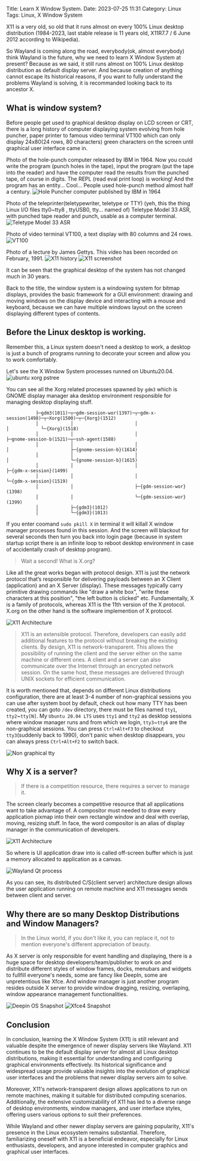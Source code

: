 Title: Learn X Window System.
Date: 2023-07-25 11:31
Category: Linux
Tags: Linux, X Window System

X11 is a very old, so old that it runs almost on every 100% Linux desktop distribution (1984-2023, last stable release is 11 years old, X11R7.7 / 6 June 2012 according to Wikipedia).

So Wayland is coming along the road, everybody(ok, almost everybody) think Wayland is the future, why we need to learn X Window System at present? Because as we said, it still runs almost on 100% Linux desktop distribution as default display server. And because creation of anything cannot escape its historical reasons, if you want to fully understand the problems Wayland is solving, it is recommanded looking back to its ancestor X.

## What is window system?

Before people get used to graphical desktop display on LCD screen or CRT, there is a long history of computer displaying system evolving from hole puncher, paper printer to famous video terminal VT100 which can only display 24x80(24 rows, 80 characters) green characters on the screen until graphical user interface came in.

Photo of the hole-punch computer released by IBM in 1964. Now you could write the program (punch holes in the tape), input the program (put the tape into the reader) and have the computer read the results from the punched tape, of course in digits. The REPL (read eval print loop) is working! And the program has an entity... Cool... People used hole-punch method almost half a century.
![Hole Puncher computer published by IBM in 1964](./images/hole-puncher.jpeg)

Photo of the teleprinter(teletypewriter, teletype or TTY) (yeh, this the thing Linux I/O files tty0~tty8 , ttyUSB0, tty... named of) Teletype Model 33 ASR, with punched tape reader and punch, usable as a computer terminal.
![Teletype Model 33 ASR](./images/ASR-33_at_CHM.agr.jpg)

Photo of video terminal VT100, a text display with 80 columns and 24 rows.
![VT100](./images/440px-DEC_VT100_terminal.jpeg)

Photo of  a lecture by James Gettys. This video has been recorded on February, 1991. 
![X11 history](./images/x11-on-crt.png)
![X11 screenshot](./images/interix_twm.png)

It can be seen that the graphical desktop of the system has not changed much in 30 years.

Back to the title, the window system is a windowing system for bitmap displays, provides the basic framework for a GUI environment: drawing and moving windows on the display device and interacting with a mouse and keyboard, because we can have multiple windows layout on the screen displaying different types of contents. 

## Before the Linux desktop is working.

Remember this, a Linux system doesn't need a desktop to work, a desktop is just a bunch of programs running to decorate your screen and allow you to work comfortably.

Let's see the X Window System processes runned on Ubuntu20.04.
![ubuntu xorg pstree](./images/ubuntu-xorg-pstree.png)

You can see all the Xorg related processes spawned by `gdm3` which is GNOME display manager aka desktop environment responsible for managing desktop displaying stuff. 

```
           ├─gdm3(1011)─┬─gdm-session-wor(1397)─┬─gdm-x-session(1498)─┬─Xorg(1500)─┬─{Xorg}(1512)
           │            │                       │                     │            └─{Xorg}(1518)
           │            │                       │                     ├─gnome-session-b(1521)─┬─ssh-agent(1588)
           │            │                       │                     │                       ├─{gnome-session-b}(1614)
           │            │                       │                     │                       └─{gnome-session-b}(1615)
           │            │                       │                     ├─{gdm-x-session}(1499)
           │            │                       │                     └─{gdm-x-session}(1519)
           │            │                       ├─{gdm-session-wor}(1398)
           │            │                       └─{gdm-session-wor}(1399)
           │            ├─{gdm3}(1012)
           │            └─{gdm3}(1013)

```

If you enter coomand `sudo pkill X` in terminal it will killall X window manager processes found in this session. And the screen will blackout for several seconds then turn you back into login page (because in system startup script there is an infinite loop to reboot desktop environment in case of accidentally crash of desktop program).

> Wait a second! What is X.org?

Like all the great works began with protocol design. X11 is just the network protocol that’s responsible for delivering payloads between an X Client (application) and an X Server (display). These messages typically carry primitive drawing commands like "draw a white box", "write these characters at this position", "the left button is clicked" etc. Fundamentally, X is a family of protocols, whereas X11 is the 11th version of the X protocol. X.org on the other hand is the software implemention of X protocol.

![X11 Architecture](./images/X11.webp)


> X11 is an extensible protocol. Therefore, developers can easily add additional features to the protocol without breaking the existing clients.
> By design, X11 is network-transparent. This allows the possibility of running the client and the server either on the same machine or different ones. A client and a server can also communicate over the Internet through an encrypted network session.
> On the same host, these messages are delivered through UNIX sockets for efficient communication.

It is worth mentioned that, depends on different Linux distributions configuration, there are at least 3-4 number of non-graphical sessions you can use after system boot by default, check out how many TTY has been created, you can goto `/dev` directory, there must be files named `tty1`, `tty2`~`tty[N]`. My `Ubuntu 20.04 LTS` uses `tty1` and `tty2` as desktop sessions where window manager runs and from which we login, `tty3`~`tty6` are the non-graphical sessions. You can press `Ctrl+Alt+F3` to checkout `tty3`(suddenly back to 1990), don't panic when desktop disappears, you can always press `Ctrl+Alt+F2` to switch back. 

![Non graphical tty](./images/ubuntu-tty.png)


## Why X is a server?
> If there is a competition resource, there requires a server to manage it.

The screen clearly becomes a competitive resource that all applications want to take advantage of. A compositor must needed to draw every application pixmap into their own rectangle window and deal with overlap, moving, resizing stuff. In face, the word compositor is an alias of display manager in the communication of developers.

![X11 Architecture](./images/x11-architecture.png)

So where is UI application draw into is called off-screen buffer which is just a memory allocated to application as a canvas.

![Wayland Qt process](./images/wayland-multi-process.png)

As you can see, its distributed C/S(client server) architecture design allows the user application running on remote machine and X11 messages sends between client and server.


## Why there are so many Desktop Distributions and Window Managers?

> In the Linux world, if you don't like it, you can replace it, not to mention everyone's different appreciation of beauty. 

As X server is only responsible for event handling and displaying, there is a huge space for desktop developers/team/publisher to work on and distribute different styles of window frames, docks, menubars and widgets to fullfill everyone's needs, some are fancy like DeepIn, some are unpretentious like Xfce. 
And window manager is just another program resides outside X server to provide window dragging, resizing, overlaping, window appearance management functionalities.

![Deepin OS Snapshot](./images/deepin-snapshot.jpeg)
![Xfce4 Snapshot](./images/xfce4-snapshot.png)

## Conclusion
In conclusion, learning the X Window System (X11) is still relevant and valuable despite the emergence of newer display servers like Wayland. X11 continues to be the default display server for almost all Linux desktop distributions, making it essential for understanding and configuring graphical environments effectively. Its historical significance and widespread usage provide valuable insights into the evolution of graphical user interfaces and the problems that newer display servers aim to solve.

Moreover, X11's network-transparent design allows applications to run on remote machines, making it suitable for distributed computing scenarios. Additionally, the extensive customizability of X11 has led to a diverse range of desktop environments, window managers, and user interface styles, offering users various options to suit their preferences.

While Wayland and other newer display servers are gaining popularity, X11's presence in the Linux ecosystem remains substantial. Therefore, familiarizing oneself with X11 is a beneficial endeavor, especially for Linux enthusiasts, developers, and anyone interested in computer graphics and graphical user interfaces.
